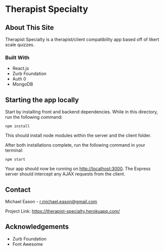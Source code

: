 # Therapist Specialty

## About This Site

Therapist Specialty is a therapist/client compatibility app based off of likert scale quizzes.

### Built With

  - React.js
  - Zurb Foundation
  - Auth 0
  - MongoDB

## Starting the app locally

Start by installing front and backend dependencies. While in this directory, run the following command:

```
npm install
```

This should install node modules within the server and the client folder.

After both installations complete, run the following command in your terminal:

```
npm start
```

Your app should now be running on <http://localhost:3000>. The Express server should intercept any AJAX requests from the client.

## Contact

Michael Eason - r.michael.eason@gmail.com

Project Link: https://therapist-specialty.herokuapp.com/

## Acknowledgements

  - Zurb Foundation
  - Font Awesome
  
